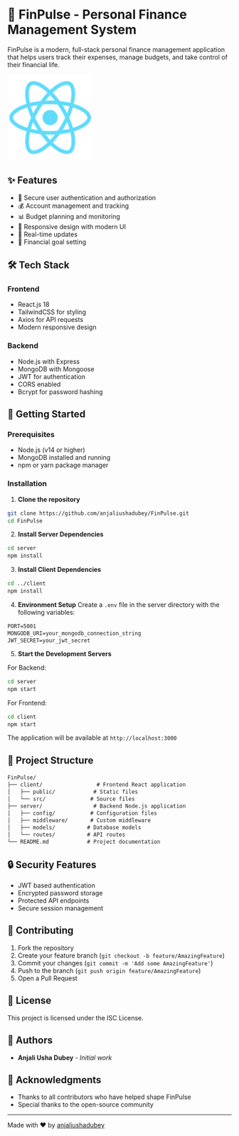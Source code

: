 # 🚀 FinPulse - Personal Finance Management System

FinPulse is a modern, full-stack personal finance management application that helps users track their expenses, manage budgets, and take control of their financial life.

![FinPulse Logo](client/public/logo192.png)

## ✨ Features

- 🔐 Secure user authentication and authorization
- 💰 Account management and tracking
- 📊 Budget planning and monitoring
- 📱 Responsive design with modern UI
- 🔄 Real-time updates
- 🎯 Financial goal setting

## 🛠️ Tech Stack

### Frontend
- React.js 18
- TailwindCSS for styling
- Axios for API requests
- Modern responsive design

### Backend
- Node.js with Express
- MongoDB with Mongoose
- JWT for authentication
- CORS enabled
- Bcrypt for password hashing

## 🚀 Getting Started

### Prerequisites
- Node.js (v14 or higher)
- MongoDB installed and running
- npm or yarn package manager

### Installation

1. **Clone the repository**
```bash
git clone https://github.com/anjaliushadubey/FinPulse.git
cd FinPulse
```

2. **Install Server Dependencies**
```bash
cd server
npm install
```

3. **Install Client Dependencies**
```bash
cd ../client
npm install
```

4. **Environment Setup**
Create a `.env` file in the server directory with the following variables:
```env
PORT=5001
MONGODB_URI=your_mongodb_connection_string
JWT_SECRET=your_jwt_secret
```

5. **Start the Development Servers**

For Backend:
```bash
cd server
npm start
```

For Frontend:
```bash
cd client
npm start
```

The application will be available at `http://localhost:3000`

## 📁 Project Structure

```
FinPulse/
├── client/                 # Frontend React application
│   ├── public/            # Static files
│   └── src/              # Source files
├── server/                # Backend Node.js application
│   ├── config/           # Configuration files
│   ├── middleware/       # Custom middleware
│   ├── models/          # Database models
│   └── routes/          # API routes
└── README.md            # Project documentation
```

## 🔒 Security Features

- JWT based authentication
- Encrypted password storage
- Protected API endpoints
- Secure session management

## 🤝 Contributing

1. Fork the repository
2. Create your feature branch (`git checkout -b feature/AmazingFeature`)
3. Commit your changes (`git commit -m 'Add some AmazingFeature'`)
4. Push to the branch (`git push origin feature/AmazingFeature`)
5. Open a Pull Request

## 📝 License

This project is licensed under the ISC License.

## 👥 Authors

- **Anjali Usha Dubey** - *Initial work*

## 🙏 Acknowledgments

- Thanks to all contributors who have helped shape FinPulse
- Special thanks to the open-source community

---

Made with ❤️ by [anjaliushadubey](https://github.com/anjaliushadubey)